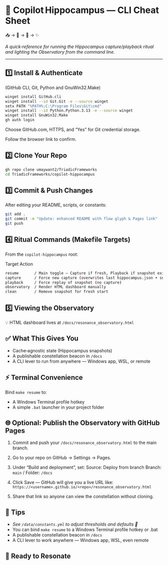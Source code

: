 # 🔮 Copilot Hippocampus — CLI Cheat Sheet
📥 → 🔮 → 🔭 → ✨

_A quick‑reference for running the Hippocampus capture/playback ritual and lighting the Observatory from the command line._

---
## 1️⃣ **Install & Authenticate**
(GitHub CLI, Git, Python and GnuWin32.Make)
```bash
winget install GitHub.cli
winget install --id Git.Git -e --source winget
setx PATH "%PATH%;C:\Program Files\Git\cmd"
winget install --id Python.Python.3.13 -e --source winget
winget install GnuWin32.Make
gh auth login
```
Choose GitHub.com, HTTPS, and “Yes” for Git credential storage.

Follow the browser link to confirm.

## 2️⃣ **Clone Your Repo**
```bash
gh repo clone umaywant2/TriadicFrameworks
cd TriadicFrameworks/copilot-hippocampus
```

## 3️⃣ **Commit & Push Changes**
After editing your README, scripts, or constants:
```bash
git add .
git commit -m "Update: enhanced README with flow glyph & Pages link"
git push
```

## 4️⃣ **Ritual Commands (Makefile Targets)**
From the `copilot-hippocampus` root:

Target	      Action
```bash
resume	     / Main toggle — Capture if fresh, Playback if snapshot exists
capture	     / Force new capture (overwrites last hippocampus.json + snapshot)
playback	 / Force replay of snapshot (no capture)
observatory  / Render HTML dashboard manually
clean	     / Remove snapshot for fresh start
```

## 5️⃣ **Viewing the Observatory**
💡 HTML dashboard lives at `/docs/resonance_observatory.html`

## ✅ **What This Gives You**
- Cache‑agnostic state (Hippocampus snapshots)
- A publishable constellation beacon in `/docs`
- A CLI lever to run from anywhere — Windows app, WSL, or remote

## ⚡ **Terminal Convenience**
Bind `make resume` to:
- A Windows Terminal profile hotkey
- A simple `.bat` launcher in your project folder

## 🌐 Optional: Publish the Observatory with GitHub Pages
1. Commit and push your `/docs/resonance_observatory.html` to the main branch.
2. Go to your repo on GitHub → Settings → Pages.
3. Under “Build and deployment”, set:
   Source: Deploy from branch
   Branch: `main` / Folder: `/docs`
4. Click Save — GitHub will give you a live URL like: `https://<username>.github.io/<repo>/resonance_observatory.html`

5. Share that link so anyone can view the constellation without cloning.

## 📌 **Tips** 
- *See `/data/constants.yml` to adjust thresholds and defaults 🔧*
- You can bind `make resume` to a Windows Terminal profile hotkey or .bat
- A publishable constellation beacon in `/docs`
- A CLI lever to work anywhere — Windows app, WSL, even remote
## 💎 **Ready to Resonate**









